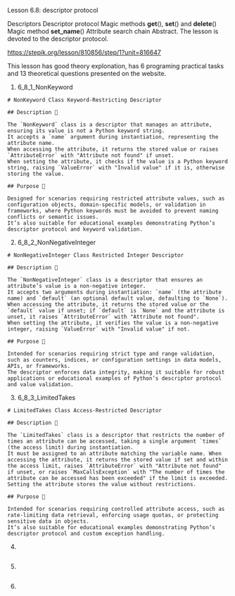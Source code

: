 Lesson 6.8: descriptor protocol

Descriptors
Descriptor protocol
Magic methods **get**(), **set**() and **delete**()
Magic method **set_name**()
Attribute search chain
Abstract. The lesson is devoted to the descriptor protocol.

https://stepik.org/lesson/810856/step/1?unit=816647

This lesson has good theory explonation, has 6 programing practical tasks and 13 theoretical questions presented on the website.

1. 6_8_1_NonKeyword

```
# NonKeyword Class Keyword-Restricting Descriptor

## Description 📝

The `NonKeyword` class is a descriptor that manages an attribute, ensuring its value is not a Python keyword string.
It accepts a `name` argument during instantiation, representing the attribute name.
When accessing the attribute, it returns the stored value or raises `AttributeError` with "Attribute not found" if unset.
When setting the attribute, it checks if the value is a Python keyword string, raising `ValueError` with "Invalid value" if it is, otherwise storing the value.

## Purpose 🎯

Designed for scenarios requiring restricted attribute values, such as configuration objects, domain-specific models, or validation in frameworks, where Python keywords must be avoided to prevent naming conflicts or semantic issues.
It’s also suitable for educational examples demonstrating Python’s descriptor protocol and keyword validation.
```

2. 6_8_2_NonNegativeInteger

```
# NonNegativeInteger Class Restricted Integer Descriptor

## Description 📝

The `NonNegativeInteger` class is a descriptor that ensures an attribute’s value is a non-negative integer.
It accepts two arguments during instantiation: `name` (the attribute name) and `default` (an optional default value, defaulting to `None`).
When accessing the attribute, it returns the stored value or the `default` value if unset; if `default` is `None` and the attribute is unset, it raises `AttributeError` with "Attribute not found".
When setting the attribute, it verifies the value is a non-negative integer, raising `ValueError` with "Invalid value" if not.

## Purpose 🎯

Intended for scenarios requiring strict type and range validation, such as counters, indices, or configuration settings in data models, APIs, or frameworks.
The descriptor enforces data integrity, making it suitable for robust applications or educational examples of Python’s descriptor protocol and value validation.
```

3. 6_8_3_LimitedTakes

```
# LimitedTakes Class Access-Restricted Descriptor

## Description 📝

The `LimitedTakes` class is a descriptor that restricts the number of times an attribute can be accessed, taking a single argument `times` (the access limit) during instantiation.
It must be assigned to an attribute matching the variable name. When accessing the attribute, it returns the stored value if set and within the access limit, raises `AttributeError` with "Attribute not found" if unset, or raises `MaxCallsException` with "The number of times the attribute can be accessed has been exceeded" if the limit is exceeded.
Setting the attribute stores the value without restrictions.

## Purpose 🎯

Intended for scenarios requiring controlled attribute access, such as rate-limiting data retrieval, enforcing usage quotas, or protecting sensitive data in objects.
It’s also suitable for educational examples demonstrating Python’s descriptor protocol and custom exception handling.
```

4.

```

```

5.

```

```

6.

```

```
